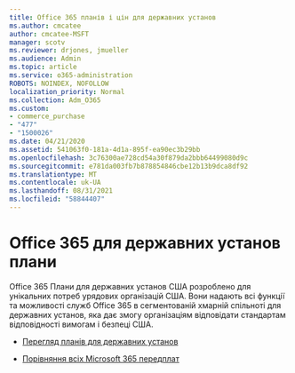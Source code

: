 ```yaml
---
title: Office 365 планів і цін для державних установ
ms.author: cmcatee
author: cmcatee-MSFT
manager: scotv
ms.reviewer: drjones, jmueller
ms.audience: Admin
ms.topic: article
ms.service: o365-administration
ROBOTS: NOINDEX, NOFOLLOW
localization_priority: Normal
ms.collection: Adm_O365
ms.custom:
- commerce_purchase
- "477"
- "1500026"
ms.date: 04/21/2020
ms.assetid: 541063f0-181a-4d1a-895f-ea90ec3b29bb
ms.openlocfilehash: 3c76300ae728cd54a30f879da2bbb64499080d9c
ms.sourcegitcommit: e781da003fb7b878854846cbe12b13b9dca8df92
ms.translationtype: MT
ms.contentlocale: uk-UA
ms.lasthandoff: 08/31/2021
ms.locfileid: "58844407"
---
```

# <a name="office-365-government-plans"></a>Office 365 для державних установ плани

Office 365 Плани для державних установ США розроблено для унікальних потреб урядових організацій США. Вони надають всі функції та можливості служб Office 365 в сегментованій хмарній спільноті для державних установ, яка дає змогу організаціям відповідати стандартам відповідності вимогам і безпеці США.
  
- [Перегляд планів для державних установ](https://products.office.com/government/compare-office-365-government-plans)

- [Порівняння всіх Microsoft 365 передплат](https://products.office.com/business/compare-more-office-365-for-business-plans)